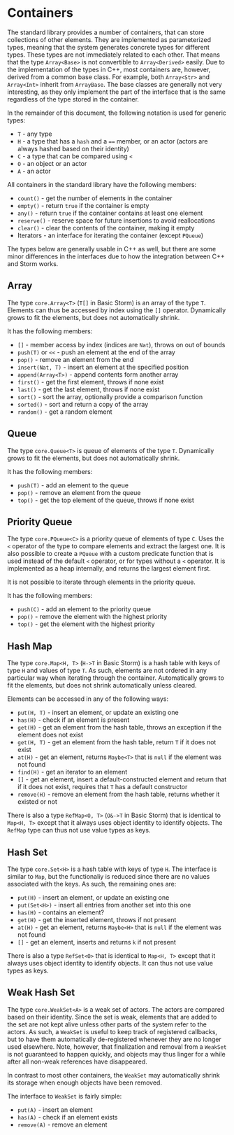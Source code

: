 Containers
==========

The standard library provides a number of containers, that can store collections of other elements.
They are implemented as parameterized types, meaning that the system generates concrete types for
different types. These types are not immediately related to each other. That means that the type
`Array<Base>` is not convertible to `Array<Derived>` easily. Due to the implementation of the types
in C++, most containers are, however, derived from a common base class. For example, both
`Array<Str>` and `Array<Int>` inherit from `ArrayBase`. The base classes are generally not very
interesting, as they only implement the part of the interface that is the same regardless of the
type stored in the container.

In the remainder of this document, the following notation is used for generic types:

- `T` - any type
- `H` - a type that has a `hash` and a `==` member, or an actor (actors are always hashed based on their identity)
- `C` - a type that can be compared using `<`
- `O` - an object or an actor
- `A` - an actor


All containers in the standard library have the following members:

- `count()` - get the number of elements in the container
- `empty()` - return `true` if the container is empty
- `any()` - return `true` if the container contains at least one element
- `reserve()` - reserve space for future insertions to avoid reallocations
- `clear()` - clear the contents of the container, making it empty
- Iterators - an interface for iterating the container (except `PQueue`)

The types below are generally usable in C++ as well, but there are some minor differences in the
interfaces due to how the integration between C++ and Storm works.

## Array

The type `core.Array<T>` (`T[]` in Basic Storm) is an array of the type `T`. Elements can thus be
accessed by index using the `[]` operator. Dynamically grows to fit the elements, but does not
automatically shrink.

It has the following members:

- `[]` - member access by index (indices are `Nat`), throws on out of bounds
- `push(T)` or `<<` - push an element at the end of the array
- `pop()` - remove an element from the end
- `insert(Nat, T)` - insert an element at the specified position
- `append(Array<T>)` - append contents form another array
- `first()` - get the first element, throws if none exist
- `last()` - get the last element, throws if none exist
- `sort()` - sort the array, optionally provide a comparison function
- `sorted()` - sort and return a copy of the array
- `random()` - get a random element

## Queue

The type `core.Queue<T>` is queue of elements of the type `T`. Dynamically grows to fit the elements, but
does not automatically shrink.

It has the following members:

- `push(T)` - add an element to the queue
- `pop()` - remove an element from the queue
- `top()` - get the top element of the queue, throws if none exist


## Priority Queue

The type `core.PQueue<C>` is a priority queue of elements of type `C`. Uses the `<` operator of the type
to compare elements and extract the largest one. It is also possible to create a `PQueue` with a
custom predicate function that is used instead of the default `<` operator, or for types without a
`<` operator. It is implemented as a heap internally, and returns the largest element first.

It is not possible to iterate through elements in the priority queue.

It has the following members:

- `push(C)` - add an element to the priority queue
- `pop()` - remove the element with the highest priority
- `top()` - get the element with the highest priority


## Hash Map

The type `core.Map<H, T>` (`H->T` in Basic Storm) is a hash table with keys of type `H` and values of
type `T`. As such, elements are not ordered in any particular way when iterating through the
container. Automatically grows to fit the elements, but does not shrink automatically unless
cleared.

Elements can be accessed in any of the following ways:

- `put(H, T)` - insert an element, or update an existing one
- `has(H)` - check if an element is present
- `get(H)` - get an element from the hash table, throws an exception if the element does not exist
- `get(H, T)` - get an element from the hash table, return `T` if it does not exist
- `at(H)` - get an element, returns `Maybe<T>` that is `null` if the element was not found
- `find(H)` - get an iterator to an element
- `[]` - get an element, insert a default-constructed element and return that if it does not exist,
  requires that `T` has a default constructor
- `remove(H)` - remove an element from the hash table, returns whether it existed or not

There is also a type `RefMap<O, T>` (`O&->T` in Basic Storm) that is identical to `Map<H, T>` except
that it always uses object identity to identify objects. The `RefMap` type can thus not use value
types as keys.

## Hash Set

The type `core.Set<H>` is a hash table with keys of type `H`. The interface is similar to `Map`, but the
functionaliy is reduced since there are no values associated with the keys. As such, the remaining
ones are:

- `put(H)` - insert an element, or update an existing one
- `put(Set<H>)` - insert all entries from another set into this one
- `has(H)` - contains an element?
- `get(H)` - get the inserted element, throws if not present
- `at(H)` - get an element, returns `Maybe<H>` that is `null` if the element was not found
- `[]` - get an element, inserts and returns `k` if not present

There is also a type `RefSet<O>` that is identical to `Map<H, T>` except that it always uses object
identity to identify objects. It can thus not use value types as keys.


## Weak Hash Set

The type `core.WeakSet<A>` is a weak set of actors. The actors are compared based on their identity.
Since the set is weak, elements that are added to the set are not kept alive unless other parts of
the system refer to the actors. As such, a `WeakSet` is useful to keep track of registered
callbacks, but to have them automatically de-registered whenever they are no longer used elsewhere.
Note, however, that finalization and removal from a `WeakSet` is not guaranteed to happen quickly,
and objects may thus linger for a while after all non-weak references have disappeared.

In contrast to most other containers, the `WeakSet` may automatically shrink its storage when
enough objects have been removed.

The interface to `WeakSet` is fairly simple:

- `put(A)` - insert an element
- `has(A)` - check if an element exists
- `remove(A)` - remove an element
